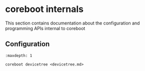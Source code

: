 # coreboot internals

This section contains documentation about the configuration and
programming APIs internal to coreboot

## Configuration

```{toctree}
:maxdepth: 1

coreboot devicetree <devicetree.md>

```
